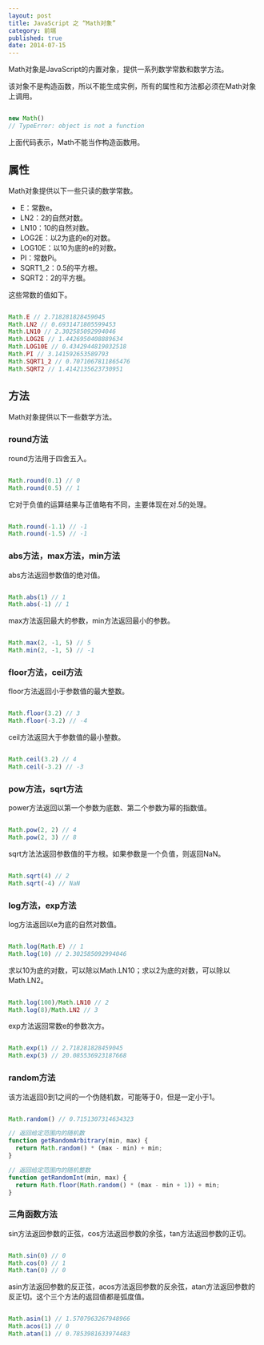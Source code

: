 ```yaml
---
layout: post
title: JavaScript 之 “Math对象”
category: 前端
published: true
date: 2014-07-15
---
```


Math对象是JavaScript的内置对象，提供一系列数学常数和数学方法。

该对象不是构造函数，所以不能生成实例，所有的属性和方法都必须在Math对象上调用。

<!--more-->

```js

new Math()
// TypeError: object is not a function

```

上面代码表示，Math不能当作构造函数用。

## 属性

Math对象提供以下一些只读的数学常数。

- E：常数e。
- LN2：2的自然对数。
- LN10：10的自然对数。
- LOG2E：以2为底的e的对数。
- LOG10E：以10为底的e的对数。
- PI：常数Pi。
- SQRT1_2：0.5的平方根。
- SQRT2：2的平方根。

这些常数的值如下。

```js

Math.E // 2.718281828459045
Math.LN2 // 0.6931471805599453
Math.LN10 // 2.302585092994046
Math.LOG2E // 1.4426950408889634
Math.LOG10E // 0.4342944819032518
Math.PI // 3.141592653589793
Math.SQRT1_2 // 0.7071067811865476
Math.SQRT2 // 1.4142135623730951

```

## 方法

Math对象提供以下一些数学方法。

### round方法

round方法用于四舍五入。

```js

Math.round(0.1) // 0
Math.round(0.5) // 1

```

它对于负值的运算结果与正值略有不同，主要体现在对.5的处理。

```js

Math.round(-1.1) // -1
Math.round(-1.5) // -1

```

### abs方法，max方法，min方法

abs方法返回参数值的绝对值。

```js

Math.abs(1) // 1
Math.abs(-1) // 1

```

max方法返回最大的参数，min方法返回最小的参数。

```js

Math.max(2, -1, 5) // 5
Math.min(2, -1, 5) // -1

```

### floor方法，ceil方法

floor方法返回小于参数值的最大整数。

```js

Math.floor(3.2) // 3
Math.floor(-3.2) // -4

```

ceil方法返回大于参数值的最小整数。

```js

Math.ceil(3.2) // 4
Math.ceil(-3.2) // -3

```

### pow方法，sqrt方法

power方法返回以第一个参数为底数、第二个参数为幂的指数值。

```js

Math.pow(2, 2) // 4
Math.pow(2, 3) // 8

```

sqrt方法法返回参数值的平方根。如果参数是一个负值，则返回NaN。

```js

Math.sqrt(4) // 2
Math.sqrt(-4) // NaN

```

### log方法，exp方法

log方法返回以e为底的自然对数值。

```js

Math.log(Math.E) // 1
Math.log(10) // 2.302585092994046

```

求以10为底的对数，可以除以Math.LN10；求以2为底的对数，可以除以Math.LN2。

```js

Math.log(100)/Math.LN10 // 2
Math.log(8)/Math.LN2 // 3

```

exp方法返回常数e的参数次方。

```js

Math.exp(1) // 2.718281828459045
Math.exp(3) // 20.085536923187668

```

### random方法

该方法返回0到1之间的一个伪随机数，可能等于0，但是一定小于1。

```js

Math.random() // 0.7151307314634323

// 返回给定范围内的随机数
function getRandomArbitrary(min, max) {
  return Math.random() * (max - min) + min;
}

// 返回给定范围内的随机整数
function getRandomInt(min, max) {
  return Math.floor(Math.random() * (max - min + 1)) + min;
}

```

### 三角函数方法

sin方法返回参数的正弦，cos方法返回参数的余弦，tan方法返回参数的正切。

```js

Math.sin(0) // 0
Math.cos(0) // 1
Math.tan(0) // 0

```

asin方法返回参数的反正弦，acos方法返回参数的反余弦，atan方法返回参数的反正切。这个三个方法的返回值都是弧度值。

```js

Math.asin(1) // 1.5707963267948966
Math.acos(1) // 0
Math.atan(1) // 0.7853981633974483

```